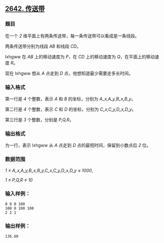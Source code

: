 ## [2642. 传送带](https://www.acwing.com/problem/content/2644/)

### 题目

在一个 *2* 维平面上有两条传送带，每一条传送带可以看成是一条线段。

两条传送带分别为线段 *AB* 和线段 *CD*。

lxhgww 在 *AB* 上的移动速度为 *P*，在 *CD* 上的移动速度为 *Q*，在平面上的移动速度 *R*。

现在 lxhgww 想从 *A* 点走到 *D* 点，他想知道最少需要走多长时间。

### 输入格式

第一行是 *4* 个整数，表示 *A* 和 *B* 的坐标，分别为 *A_x,A_y,B_x,B_y*。

第二行是 *4* 个整数，表示 *C* 和 *D* 的坐标，分别为 *C_x,C_y,D_x,D_y*。

第三行是 *3* 个整数，分别是 *P,Q,R*。

### 输出格式

为一行，表示 lxhgww 从 *A* 点走到 *D* 点的最短时间，保留到小数点后 *2* 位。

### 数据范围

*1 ≤ A_x,A_y,B_x,B_y,C_x,C_y,D_x,D_y ≤ 1000*,

*1 ≤ P,Q,R ≤ 10*

### 输入样例：

```
0 0 0 100
100 0 100 100
2 2 1
```

### 输出样例：

```
136.60
```

